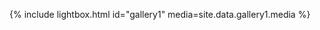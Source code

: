 <link rel="stylesheet" href="/assets/css/lightbox.css">

{% include lightbox.html id="gallery1" media=site.data.gallery1.media %}
